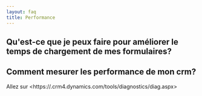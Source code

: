 ```yaml
---
layout: faq
title: Performance
---
```


## Qu'est-ce que je peux faire pour améliorer le temps de chargement de mes formulaires?


## Comment mesurer les performance de mon crm?
Allez sur <https://<tenant>.crm4.dynamics.com/tools/diagnostics/diag.aspx>
